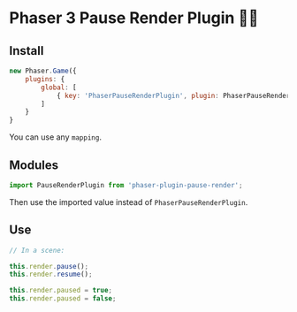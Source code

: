 Phaser 3 Pause Render Plugin 📱🔥
============================

Install
-------

```js
new Phaser.Game({
    plugins: {
        global: [
            { key: 'PhaserPauseRenderPlugin', plugin: PhaserPauseRenderPlugin, mapping: 'render' }
        ]
    }
}
```

You can use any `mapping`.

Modules
-------

```js
import PauseRenderPlugin from 'phaser-plugin-pause-render';
```

Then use the imported value instead of `PhaserPauseRenderPlugin`.

Use
---

```js
// In a scene:

this.render.pause();
this.render.resume();

this.render.paused = true;
this.render.paused = false;
```
